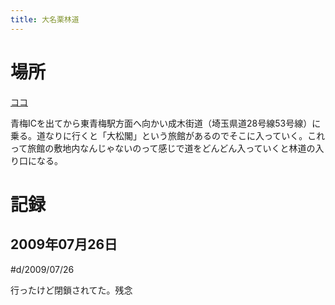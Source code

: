 ```yaml
---
title: 大名栗林道
---
```



場所
================================================================================
[ココ](https://goo.gl/maps/PQ9NcyryzoeshCgr6)

青梅ICを出てから東青梅駅方面へ向かい成木街道（埼玉県道28号線53号線）に乗る。道なりに行くと「大松閣」という旅館があるのでそこに入っていく。これって旅館の敷地内なんじゃないのって感じで道をどんどん入っていくと林道の入り口になる。

記録
================================================================================

2009年07月26日
--------------------------------------------------------------------------------
#d/2009/07/26

行ったけど閉鎖されてた。残念

